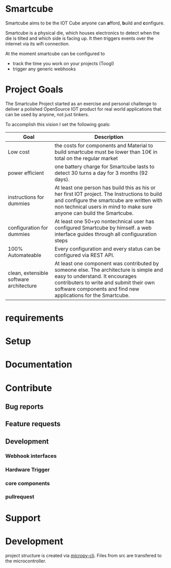 
# Smartcube
Smartcube aims to be the IOT Cube anyone can **a**fford, **b**uild and **c**onfigure.

Smartcube is a physical die, which houses electronics to detect when the die is tilted and which side is facing up. It then triggers events over the internet via its wifi connection.

At the moment smartcube can be configured to
- track the time you work on your projects (Toogl)
- trigger any generic webhooks

# Project Goals
The Smartcube Project started as an exercise and personal challenge to deliver a polished OpenSource IOT product for real world applications that can be used by anyone, not just tinkers.

To accomplish this vision I set the following goals:

| Goal                                    | Description                                                                                                                                                                                                                          |
| --------------------------------------- | ------------------------------------------------------------------------------------------------------------------------------------------------------------------------------------------------------------------------------------ |
| Low cost                                | the costs for components and Material to build smartcube must be lower than 10€ in total on the regular market                                                                                                                       |
| power efficient                         | one battery charge for Smartcube lasts to detect 30 turns a day for 3 months (92 days).                                                                                                                                              |
| instructions for dummies                | At least one person has build this as his or her first IOT project. The Instructions to build and configure the smartcube are written with non technical users in mind to make sure anyone can build the Smartcube.                  |
| configuration for dummies               | At least one 50+yo nontechnical user has configured Smartcube by himself. a web interface guides through all configuuration steps                                                                                                    |
| 100% Automateable                       | Every configuration and every status can be configured via REST API.                                                                                                                                                                 |
| clean, extensible software architecture | At least one component was contributed by someone else. The architecture is simple and easy to understand. It encourages contributers to write and submit their own software components and find new applications for the Smartcube. |




# requirements

# Setup

# Documentation

# Contribute

## Bug reports
## Feature requests

## Development


### Webhook interfaces
### Hardware Trigger
### core components


### pullrequest

# Support
# Development
project structure is created via [micropy-cli](https://github.com/BradenM/micropy-cli). 
Files from src are transfered to the microcontroller.